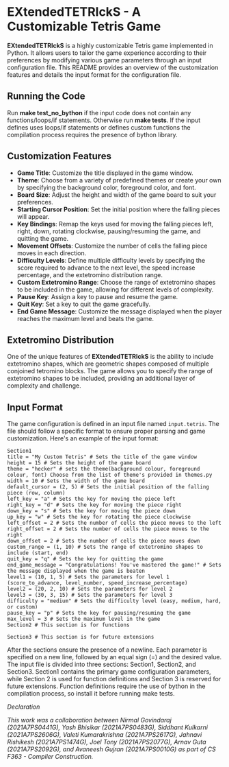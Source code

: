 # EXtendedTETRIckS - A Customizable Tetris Game

**EXtendedTETRIckS** is a highly customizable Tetris game implemented in Python. It allows users to tailor the game experience according to their preferences by modifying various game parameters through an input configuration file. This README provides an overview of the customization features and details the input format for the configuration file.

## Running the Code
Run **make test_no_bython** if the input code does not contain any functions/loops/if statements. Otherwise run **make tests**. If the input defines uses loops/if statements or defines custom functions the compilation process requires the presence of bython library.

## Customization Features

- **Game Title**: Customize the title displayed in the game window.
- **Theme**: Choose from a variety of predefined themes or create your own by specifying the background color, foreground color, and font.
- **Board Size**: Adjust the height and width of the game board to suit your preferences.
- **Starting Cursor Position**: Set the initial position where the falling pieces will appear.
- **Key Bindings**: Remap the keys used for moving the falling pieces left, right, down, rotating clockwise, pausing/resuming the game, and quitting the game.
- **Movement Offsets**: Customize the number of cells the falling piece moves in each direction.
- **Difficulty Levels**: Define multiple difficulty levels by specifying the score required to advance to the next level, the speed increase percentage, and the extetromino distribution range.
- **Custom Extetromino Range**: Choose the range of extetromino shapes to be included in the game, allowing for different levels of complexity.
- **Pause Key**: Assign a key to pause and resume the game.
- **Quit Key**: Set a key to quit the game gracefully.
- **End Game Message**: Customize the message displayed when the player reaches the maximum level and beats the game.

## Extetromino Distribution

One of the unique features of **EXtendedTETRIckS** is the ability to include extetromino shapes, which are geometric shapes composed of multiple conjoined tetromino blocks. The game allows you to specify the range of extetromino shapes to be included, providing an additional layer of complexity and challenge.

## Input Format

The game configuration is defined in an input file named `input.tetris`. The file should follow a specific format to ensure proper parsing and game customization. Here's an example of the input format:

```plaintext
Section1
title = "My Custom Tetris" # Sets the title of the game window
height = 15 # Sets the height of the game board
theme = "hecker" # sets the theme(background colour, foreground colour, font) Choose from the list of theme's provided in themes.py
width = 10 # Sets the width of the game board
default_cursor = (2, 5) # Sets the initial position of the falling piece (row, column)
left_key = "a" # Sets the key for moving the piece left
right_key = "d" # Sets the key for moving the piece right
down_key = "s" # Sets the key for moving the piece down
up_key = "w" # Sets the key for rotating the piece clockwise
left_offset = 2 # Sets the number of cells the piece moves to the left
right_offset = 2 # Sets the number of cells the piece moves to the right
down_offset = 2 # Sets the number of cells the piece moves down
custom_range = (1, 10) # Sets the range of extetromino shapes to include (start, end)
quit_key = "q" # Sets the key for quitting the game
end_game_message = "Congratulations! You've mastered the game!" # Sets the message displayed when the game is beaten
level1 = (10, 1, 5) # Sets the parameters for level 1 (score_to_advance, level_number, speed_increase_percentage)
level2 = (20, 2, 10) # Sets the parameters for level 2
level3 = (30, 3, 15) # Sets the parameters for level 3
difficulty = "medium" # Sets the difficulty level (easy, medium, hard, or custom)
pause_key = "p" # Sets the key for pausing/resuming the game
max_level = 3 # Sets the maximum level in the game
Section2 # This section is for functions

Section3 # This section is for future extensions

```
After the sections ensure the presence of a newline. Each parameter is specified on a new line, followed by an equal sign (=) and the desired value. The input file is divided into three sections: Section1, Section2, and Section3. Section1 contains the primary game configuration parameters, while Section 2 is used for function definitions and Section 3 is reserved for future extensions. Function definitions require the use of bython in the compilation process, so install it before running make tests. 

_Declaration_

_This work was a collaboration between Nirmal Govindaraj (2021A7PS0441G), Yash Bhisikar (2021A7PS0483G), Siddhant Kulkarni (2021A7PS2606G), Valeti Kumarakrishna (2021A7PS2617G), Jahnavi Rishikesh (2021A7PS1474G), Joel Tony (2021A7PS2077G), Arnav Guta (2021A7PS2092G), and Avaneesh Gujran (2021A7PS0010G) as part of CS F363 - Compiler Construction._
